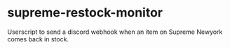 # supreme-restock-monitor
Userscript to send a discord webhook when an item on Supreme Newyork comes back in stock.
